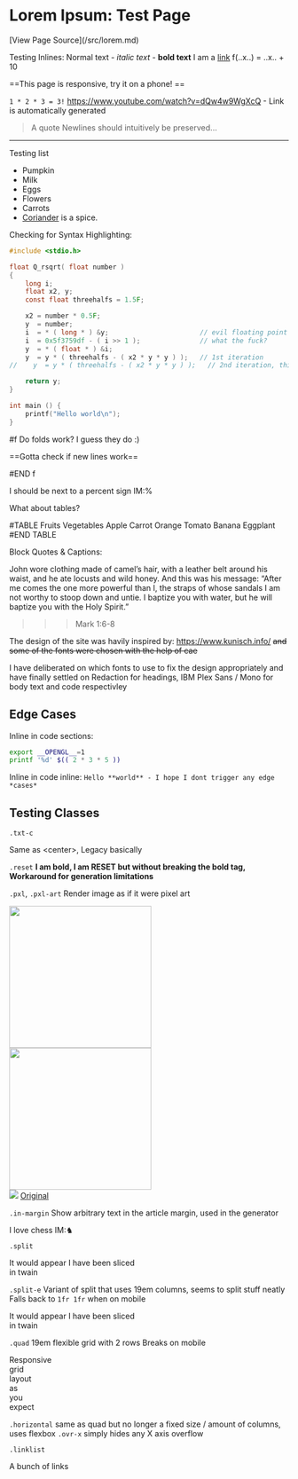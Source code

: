 # Lorem Ipsum: Test Page
<!-- 
This page documents my own additions to GFM Markdown
Centered around being really easy to remember
and simple to use while writing.
New syntax is mainly added where writing it out in HTML would be either tedious or break the flow of the document;
Sometimes a new transformer is added, they work like this:
'''
#transformer
Content to be passed to transformer
#END transformer
'''
Transformer content is then substitiuted into the document,
Current transformers are: TABLE, f

I call it nesdown

Nesdown due to implementation limitations won't handle any very complex structure, eg: nested lists
This is where you use HTML if markdown fails you

Nesdown tries its best to output valid HTML whenever possible

TODO: Nested markdown inlines
-->
<!-- You can use markdown in HTML blocks, no problem  -->
<div class='txt-c'>[View Page Source](/src/lorem.md)</div>

<!-- These are as you'd expect -->
Testing Inlines:
Normal text - *italic text* - **bold text**
I am a [link](https://example.com)
f(..x..) = ..x.. + 10 <!-- ..<thing>.. gives it in a serif italic font, for extra highlighting  -->


==This page is responsive, try it on a phone! ==

`1 * 2 * 3 = 3!`
https://www.youtube.com/watch?v=dQw4w9WgXcQ - Link is automatically generated
> A quote
Newlines should intuitively
be preserved...

---

Testing list
- Pumpkin
- Milk
- Eggs
- Flowers
- Carrots
- [Coriander](https://en.wikipedia.org/wiki/Coriander)
is a spice.

Checking for Syntax Highlighting:
```c
#include <stdio.h>

float Q_rsqrt( float number )
{
    long i;
    float x2, y;
    const float threehalfs = 1.5F;

    x2 = number * 0.5F;
    y  = number;
    i  = * ( long * ) &y;                       // evil floating point bit level hacking
    i  = 0x5f3759df - ( i >> 1 );               // what the fuck? 
    y  = * ( float * ) &i;
    y  = y * ( threehalfs - ( x2 * y * y ) );   // 1st iteration
//    y  = y * ( threehalfs - ( x2 * y * y ) );   // 2nd iteration, this can be removed

    return y;
}

int main () {
    printf("Hello world\n");
}
```
<!-- Folds can be created with the 'f'old transformer -->
#f Do folds work?
I guess they do :)

==Gotta check if new lines work==

#END f

<!-- IM:... will add `...` to the article margin -->
I should be next to a percent sign IM:%

What about tables?
<!-- 
My own table syntax:
Rows are separated by lines
Columns are seperated by any amount of spaces and at least 1 tab.
-->
#TABLE	Fruits	Vegetables
		Apple	Carrot
		Orange	Tomato
		Banana	Eggplant
#END TABLE

Block Quotes & Captions:
<!-- Pretty simple here too, the last line automatically becomes the caption -->
>>>
John wore clothing made of camel’s hair, with a leather belt around his waist,
and he ate locusts and wild honey. 
And this was his message: “After me comes the one more powerful than I, the straps of whose sandals I am not worthy to stoop down and untie.  I baptize you with water, but he will baptize you with the Holy Spirit.”
>>> Mark 1:6-8

The design of the site was havily inspired by: https://www.kunisch.info/
~~and some of the fonts were chosen with the help of cae~~

I have deliberated on which fonts to use to fix the design appropriately and have finally settled on Redaction for headings, IBM Plex Sans / Mono for body text and code respectivley

## Edge Cases
Inline in code sections:
```sh
export __OPENGL__=1
printf '%d' $(( 2 * 3 * 5 ))
```

Inline in code inline:
`Hello **world** - I hope I dont trigger any edge *cases*`

## Testing Classes

`.txt-c`
<div class="txt-c">Same as &lt;center&gt;, Legacy basically</div>

`.reset`
<b>I am bold, I am <span class="reset">RESET</span> but without breaking the bold tag, Workaround for generation limitations</b>


`.pxl`, `.pxl-art`
Render image as if it were pixel art
<div class="horizontal">
<img width="256" height="256" class="pxl" src="https://pixeljoint.com/files/icons/full/agentcrow1.png" />
<img width="256" height="256"  src="https://pixeljoint.com/files/icons/full/agentcrow1.png" />
<div>
    <img src="https://pixeljoint.com/files/icons/full/agentcrow1.png" />
    <a href="https://pixeljoint.com/pixelart/145581.htm">Original</a>
</div>
</div>

`.in-margin`
Show arbitrary text in the article margin, used in the generator

I love chess IM:♞

<section class="demo">

`.split`
<div class="split">
<div>It would appear I have been sliced</div>
<div>in twain</div>
</div>

`.split-e`
Variant of split that uses 19em columns, seems to split stuff neatly
Falls back to `1fr 1fr` when on mobile

<div class="split-e">
<div>It would appear I have been sliced</div>
<div>in twain</div>
</div>

`.quad`
19em flexible grid with 2 rows
Breaks on mobile

<div class="quad">
<div>Responsive</div>
<div>grid</div>
<div>layout</div>
<div>as</div>
<div>you</div>
<div>expect</div>
</div>

`.horizontal` same as quad but no longer a fixed size / amount of columns, uses flexbox
`.ovr-x` simply hides any X axis overflow

`.linklist`
<div class="linklist">
<a>A</a>
<a>bunch</a>
<a>of</a>
<a>links</a>
</div>

</section>
